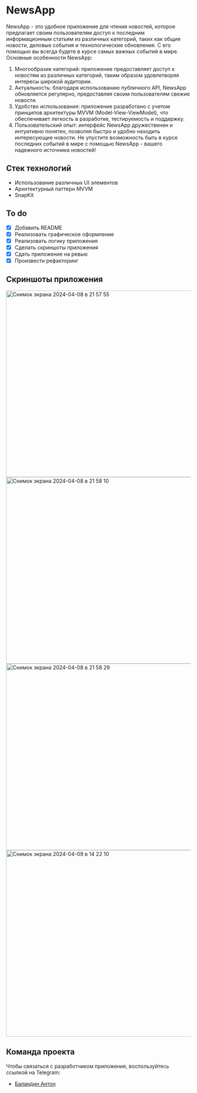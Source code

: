 # NewsApp
NewsApp - это удобное приложение для чтения новостей, которое предлагает своим пользователям доступ к последним информационным статьям из различных категорий, таких как общие новости, деловые события и технологические обновления. С его помощью вы всегда будете в курсе самых важных событий в мире.
Основные особенности NewsApp:
1. Многообразие категорий: приложение предоставляет доступ к новостям из различных категорий, таким образом удовлетворяя интересы широкой аудитории.
2. Актуальность: благодаря использованию публичного API, NewsApp обновляется регулярно, предоставляя своим пользователям свежие новости.
3. Удобство использования: приложение разработано с учетом принципов архитектуры MVVM (Model-View-ViewModel), что обеспечивает легкость в разработке, тестируемость и поддержку.
4. Пользовательский опыт: интерфейс NewsApp дружественен и интуитивно понятен, позволяя быстро и удобно находить интересующие новости.
Не упустите возможность быть в курсе последних событий в мире с помощью NewsApp - вашего надежного источника новостей!

## Стек технологий
- Использование различных UI элементов
- Архитектурный паттерн MVVM
- SnapKit

## To do
- [x] Добавить README
- [x] Реализовать графическое оформление
- [x] Реализовать логику приложения
- [x] Сделать скриншоты приложения
- [x] Сдать приложение на ревью
- [x] Произвести рефакторинг

## Скриншоты приложения
<img width="509" alt="Снимок экрана 2024-04-08 в 21 57 55" src="https://github.com/balandzin/NewsApp/assets/113136992/0028af5d-5a35-400d-8a37-902e2f9d6422">
<img width="509" alt="Снимок экрана 2024-04-08 в 21 58 10" src="https://github.com/balandzin/NewsApp/assets/113136992/4337c989-3721-4212-8ebc-9a61f85fbe37">
<img width="509" alt="Снимок экрана 2024-04-08 в 21 58 29" src="https://github.com/balandzin/NewsApp/assets/113136992/cc308988-82a0-4e27-ba72-81a9237f5b8d">
<img width="509" alt="Снимок экрана 2024-04-09 в 14 22 10" src="https://github.com/balandzin/NewsApp/assets/113136992/ff972465-44a2-4e29-8771-5f78742905eb">

## Команда проекта
Чтобы связаться с разработчиком приложения, воспользуйтесь ссылкой на Telegram:

- [Баландин Антон](https://t.me/+375336886070)
